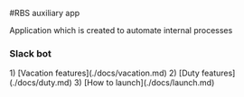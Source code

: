 #RBS auxiliary app

Application which is created to automate internal processes 

<h3>Slack bot</h3>
1) [Vacation features](./docs/vacation.md)
2) [Duty features](./docs/duty.md)
3) [How to launch](./docs/launch.md)
